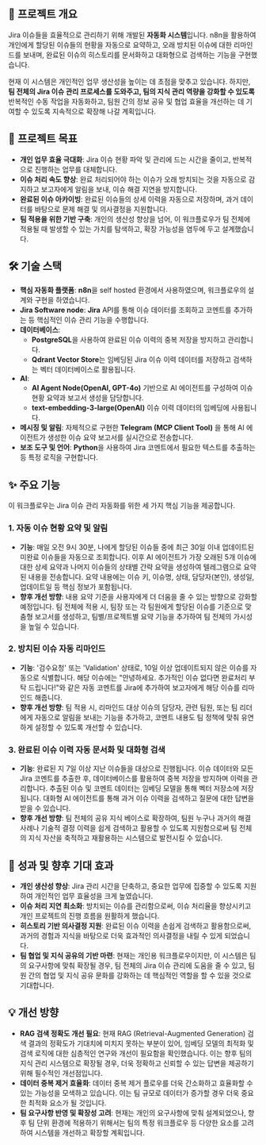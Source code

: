 ## 🌟 프로젝트 개요

Jira 이슈들을 효율적으로 관리하기 위해 개발된 **자동화 시스템**입니다. n8n을 활용하여 개인에게 할당된 이슈들의 현황을 자동으로 요약하고, 오래 방치된 이슈에 대한 리마인드를 보내며, 완료된 이슈의 히스토리를 문서화하고 대화형으로 검색하는 기능을 구현했습니다.

현재 이 시스템은 개인적인 업무 생산성을 높이는 데 초점을 맞추고 있습니다. 하지만,  **팀 전체의 Jira 이슈 관리 프로세스를 도와주고, 팀의 지식 관리 역량을 강화할 수 있도록** 반복적인 수동 작업을 자동화하고, 팀원 간의 정보 공유 및 협업 효율을 개선하는 데 기여할 수 있도록 지속적으로 확장해 나갈 계획입니다.

## 🎯 프로젝트 목표

*   **개인 업무 효율 극대화**: Jira 이슈 현황 파악 및 관리에 드는 시간을 줄이고, 반복적으로 진행하는 업무를 대체합니다.
*   **이슈 처리 속도 향상**: 완료 처리되어야 하는 이슈가 오래 방치되는 것을 자동으로 감지하고 보고자에게 알림을 보내, 이슈 해결 지연을 방지합니다.
*   **완료된 이슈 아카이빙**: 완료된 이슈들의 상세 이력을 자동으로 저장하며, 과거 데이터를 바탕으로 문제 해결 및 의사결정을 지원합니다.
*   **팀 적용을 위한 기반 구축**: 개인의 생산성 향상을 넘어, 이 워크플로우가 팀 전체에 적용될 때 발생할 수 있는 가치를 탐색하고, 확장 가능성을 염두에 두고 설계했습니다.

## 🛠️ 기술 스택

*   **핵심 자동화 플랫폼**: **n8n**을 self hosted 환경에서 사용하였으며, 워크플로우의 설계와 구현을 하였습니다.
*   **Jira Software node**: **Jira** API를 통해 이슈 데이터를 조회하고 코멘트를 추가하는 등 핵심적인 이슈 관리 기능을 수행합니다.
*   **데이터베이스**:
    *   **PostgreSQL**을 사용하여 완료된 이슈 이력의 중복 저장을 방지하고 관리합니다.
    *   **Qdrant Vector Store**는 임베딩된 Jira 이슈 이력 데이터를 저장하고 검색하는 벡터 데이터베이스로 활용됩니다.
*   **AI**:
    *   **AI Agent Node(OpenAI, GPT-4o)** 기반으로 AI 에이전트를 구성하여 이슈 현황 요약과 보고서 생성을 담당합니다.
    *   **text-embedding-3-large(OpenAI)** 이슈 이력 데이터의 임베딩에 사용됩니다.
*   **메시징 및 알림**: 자체적으로 구현한 **Telegram (MCP Client Tool)** 을 통해 AI 에이전트가 생성한 이슈 요약 보고서를 실시간으로 전송합니다.
*   **보조 도구 및 언어**: **Python**을 사용하여 Jira 코멘트에서 필요한 텍스트를 추출하는 등 특정 로직을 구현합니다.



## ✨ 주요 기능

이 워크플로우는 Jira 이슈 관리 자동화를 위한 세 가지 핵심 기능을 제공합니다.

### 1. 자동 이슈 현황 요약 및 알림

*   **기능**: 매일 오전 9시 30분, 나에게 할당된 이슈들 중에 최근 30일 이내 업데이트된 미완료 이슈들을 자동으로 조회합니다. 이후 AI 에이전트가 가장 오래된 5개 이슈에 대한 상세 요약과 나머지 이슈들의 상태별 간략 요약을 생성하여 텔레그램으로 요약된 내용을 전송합니다. 요약 내용에는 이슈 키, 이슈명, 상태, 담당자(본인), 생성일, 업데이트일 등 핵심 정보가 포함됩니다.
*   **향후 개선 방향**: 내용 요약 기준을 사용자에게 더 더움을 줄 수 있는 방향으로 강화할 예정입니다. 팀 전체에 적용 시, 팀장 또는 각 팀원에게 할당된 이슈를 기준으로 맞춤형 보고서를 생성하고, 팀별/프로젝트별 요약 기능을 추가하여 팀 전체의 가시성을 높일 수 있습니다.

### 2. 방치된 이슈 자동 리마인드

*   **기능**: '검수요청' 또는 'Validation' 상태로, 10일 이상 업데이트되지 않은 이슈를 자동으로 식별합니다. 해당 이슈에는 "안녕하세요. 추가적인 이슈 없다면 완료처리 부탁 드립니다!"와 같은 자동 코멘트를 Jira에 추가하여 보고자에게 해당 이슈를 리마인드 해줍니다.
*   **향후 개선 방향**: 팀 적용 시, 리마인드 대상 이슈의 담당자, 관련 팀원, 또는 팀 리더에게 자동으로 알림을 보내는 기능을 추가하고, 코멘트 내용도 팀 정책에 맞춰 유연하게 설정할 수 있도록 개선할 수 있습니다.

### 3. 완료된 이슈 이력 자동 문서화 및 대화형 검색

*   **기능**: 완료된 지 7일 이상 지난 이슈들을 대상으로 진행됩니다. 이슈 데이터와 모든 Jira 코멘트를 추출한 후, 데이터베이스를 활용하여 중복 저장을 방지하며 이력을 관리합니다. 추출된 이슈 및 코멘트 데이터는 임베딩 모델을 통해 벡터 저장소에 저장됩니다. 대화형 AI 에이전트를 통해 과거 이슈 이력을 검색하고 질문에 대한 답변을 받을 수 있습니다.
*   **향후 개선 방향**: 팀 전체의 공유 지식 베이스로 확장하여, 팀원 누구나 과거의 해결 사례나 기술적 결정 이력을 쉽게 검색하고 활용할 수 있도록 지원함으로써 팀 전체의 지식 자산을 축적하고 재활용하는 시스템으로 발전시킬 수 있습니다.

## 🚀 성과 및 향후 기대 효과

*   **개인 생산성 향상**: Jira 관리 시간을 단축하고, 중요한 업무에 집중할 수 있도록 지원하여 개인적인 업무 효율성을 크게 높였습니다.
*   **이슈 처리 지연 최소화**: 방치되는 이슈를 관리함으로써, 이슈 처리율을 향상시키고 개인 프로젝트의 진행 흐름을 원활하게 했습니다.
*   **히스토리 기반 의사결정 지원**: 완료된 이슈 이력을 손쉽게 검색하고 활용함으로써, 과거의 경험과 지식을 바탕으로 더욱 효과적인 의사결정을 내릴 수 있게 되었습니다.
*   **팀 협업 및 지식 공유의 기반 마련**: 현재는 개인용 워크플로우이지만, 이 시스템은 팀의 요구사항에 맞춰 확장될 경우, 팀 전체의 Jira 이슈 관리에 도움을 줄 수 있고, 팀원 간의 협업 및 지식 공유 문화를 강화하는 데 핵심적인 역할을 할 수 있을 것으로 기대합니다.

## 💡 개선 방향

*   **RAG 검색 정확도 개선 필요**: 현재 RAG (Retrieval-Augmented Generation) 검색 결과의 정확도가 기대치에 미치지 못하는 부분이 있어, 임베딩 모델의 최적화 및 검색 로직에 대한 심층적인 연구와 개선이 필요함을 확인했습니다. 이는 향후 팀의 지식 관리 시스템으로 확장될 경우, 더욱 정확하고 신뢰할 수 있는 답변을 제공하기 위해 필수적인 개선점입니다.
*   **데이터 중복 제거 효율화**: 데이터 중복 제거 플로우를 더욱 간소화하고 효율화할 수 있는 가능성을 모색하고 있습니다. 이는 팀 규모로 데이터가 증가할 경우 더욱 중요한 최적화 요소가 될 것입니다.
*   **팀 요구사항 반영 및 확장성 고려**: 현재는 개인의 요구사항에 맞춰 설계되었으나, 향후 팀 단위 환경에 적용하기 위해서는 팀의 특정 워크플로우 등 다양한 요소를 고려하여 시스템을 개선하고 확장할 계획입니다.